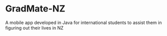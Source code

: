# GradMate-NZ
A mobile app developed in Java for international students to assist them in figuring out their lives in NZ
